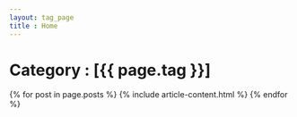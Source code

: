 ```yaml
---
layout: tag_page
title : Home
---
```


<div class="arhive-head">
  <div class="container">
    <h1 class="archive-title"><span>Category : [{{ page.tag }}]</span></h1>
  </div>
</div>

{% for post in page.posts %}
  {% include article-content.html %}
{% endfor %}
